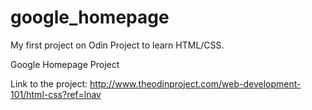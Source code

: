 # google_homepage
My first project on Odin Project to learn HTML/CSS.

Google Homepage Project

Link to the project: http://www.theodinproject.com/web-development-101/html-css?ref=lnav
